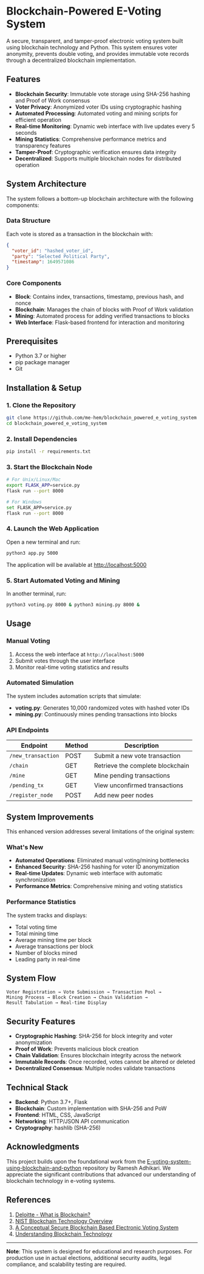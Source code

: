 # Blockchain-Powered E-Voting System

A secure, transparent, and tamper-proof electronic voting system built using blockchain technology and Python. This system ensures voter anonymity, prevents double voting, and provides immutable vote records through a decentralized blockchain implementation.

## Features

- **Blockchain Security**: Immutable vote storage using SHA-256 hashing and Proof of Work consensus
- **Voter Privacy**: Anonymized voter IDs using cryptographic hashing
- **Automated Processing**: Automated voting and mining scripts for efficient operation
- **Real-time Monitoring**: Dynamic web interface with live updates every 5 seconds
- **Mining Statistics**: Comprehensive performance metrics and transparency features
- **Tamper-Proof**: Cryptographic verification ensures data integrity
- **Decentralized**: Supports multiple blockchain nodes for distributed operation

## System Architecture

The system follows a bottom-up blockchain architecture with the following components:

### Data Structure
Each vote is stored as a transaction in the blockchain with:
```json
{
  "voter_id": "hashed_voter_id",
  "party": "Selected Political Party", 
  "timestamp": 1649571086
}
```

### Core Components
- **Block**: Contains index, transactions, timestamp, previous hash, and nonce
- **Blockchain**: Manages the chain of blocks with Proof of Work validation
- **Mining**: Automated process for adding verified transactions to blocks
- **Web Interface**: Flask-based frontend for interaction and monitoring

## Prerequisites

- Python 3.7 or higher
- pip package manager
- Git

## Installation & Setup

### 1. Clone the Repository
```bash
git clone https://github.com/me-hem/blockchain_powered_e_voting_system
cd blockchain_powered_e_voting_system
```

### 2. Install Dependencies
```bash
pip install -r requirements.txt
```

### 3. Start the Blockchain Node
```bash
# For Unix/Linux/Mac
export FLASK_APP=service.py
flask run --port 8000

# For Windows
set FLASK_APP=service.py
flask run --port 8000
```

### 4. Launch the Web Application
Open a new terminal and run:
```bash
python3 app.py 5000
```

The application will be available at [http://localhost:5000](http://localhost:5000)

### 5. Start Automated Voting and Mining
In another terminal, run:
```bash
python3 voting.py 8000 & python3 mining.py 8000 &
```

## Usage

### Manual Voting
1. Access the web interface at `http://localhost:5000`
2. Submit votes through the user interface
3. Monitor real-time voting statistics and results

### Automated Simulation
The system includes automation scripts that simulate:
- **voting.py**: Generates 10,000 randomized votes with hashed voter IDs
- **mining.py**: Continuously mines pending transactions into blocks

### API Endpoints

| Endpoint | Method | Description |
|----------|--------|-------------|
| `/new_transaction` | POST | Submit a new vote transaction |
| `/chain` | GET | Retrieve the complete blockchain |
| `/mine` | GET | Mine pending transactions |
| `/pending_tx` | GET | View unconfirmed transactions |
| `/register_node` | POST | Add new peer nodes |


## System Improvements

This enhanced version addresses several limitations of the original system:

###  What's New
- **Automated Operations**: Eliminated manual voting/mining bottlenecks
- **Enhanced Security**: SHA-256 hashing for voter ID anonymization
- **Real-time Updates**: Dynamic web interface with automatic synchronization  
- **Performance Metrics**: Comprehensive mining and voting statistics

### Performance Statistics
The system tracks and displays:
- Total voting time
- Total mining time  
- Average mining time per block
- Average transactions per block
- Number of blocks mined
- Leading party in real-time

## System Flow

```
Voter Registration → Vote Submission → Transaction Pool → 
Mining Process → Block Creation → Chain Validation → 
Result Tabulation → Real-time Display
```

## Security Features

- **Cryptographic Hashing**: SHA-256 for block integrity and voter anonymization
- **Proof of Work**: Prevents malicious block creation
- **Chain Validation**: Ensures blockchain integrity across the network
- **Immutable Records**: Once recorded, votes cannot be altered or deleted
- **Decentralized Consensus**: Multiple nodes validate transactions

## Technical Stack

- **Backend**: Python 3.7+, Flask
- **Blockchain**: Custom implementation with SHA-256 and PoW
- **Frontend**: HTML, CSS, JavaScript
- **Networking**: HTTP/JSON API communication
- **Cryptography**: hashlib (SHA-256)

## Acknowledgments

This project builds upon the foundational work from the [E-voting-system-using-blockchain-and-python](https://github.com/ramesh-adhikari/E-voting-system-using-blockchain-and-python) repository by Ramesh Adhikari. We appreciate the significant contributions that advanced our understanding of blockchain technology in e-voting systems.

## References

1. [Deloitte - What is Blockchain?](https://www2.deloitte.com/content/dam/Deloitte/uk/Documents/Innovation/deloitte-uk-what-is-blockchain-2016.pdf)
2. [NIST Blockchain Technology Overview](https://doi.org/10.6028/NIST.IR.8202)
3. [A Conceptual Secure Blockchain Based Electronic Voting System](https://www.researchgate.net/publication/341498272_A_Conceptual_Secure_Blockchain_Based_Electronic_Voting_System)
4. [Understanding Blockchain Technology](https://www.researchgate.net/publication/346463547_Understanding_Blockchain_Technology_and_how_to_get_involved)

---

**Note**: This system is designed for educational and research purposes. For production use in actual elections, additional security audits, legal compliance, and scalability testing are required.
